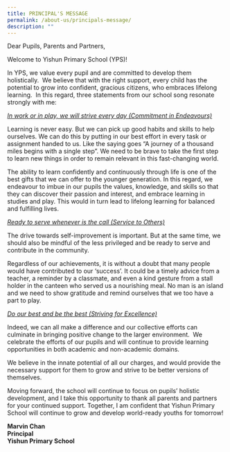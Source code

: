 ```yaml
---
title: PRINCIPAL'S MESSAGE
permalink: /about-us/principals-message/
description: ""
---
```

Dear Pupils, Parents and Partners,  

Welcome to Yishun Primary School (YPS)!

In YPS, we value every pupil and are committed to develop them holistically.  We believe that with the right support, every child has the potential to grow into confident, gracious citizens, who embraces lifelong learning.  In this regard, three statements from our school song resonate strongly with me:

<u><i>In work or in play, we will strive every day (Commitment in Endeavours)</i></u>

Learning is never easy. But we can pick up good habits and skills to help ourselves. We can do this by putting in our best effort in every task or assignment handed to us. Like the saying goes “A journey of a thousand miles begins with a single step”. We need to be brave to take the first step to learn new things in order to remain relevant in this fast-changing world.

The ability to learn confidently and continuously through life is one of the best gifts that we can offer to the younger generation. In this regard, we endeavour to imbue in our pupils the values, knowledge, and skills so that they can discover their passion and interest, and embrace learning in studies and play. This would in turn lead to lifelong learning for balanced and fulfilling lives.

<u><i>Ready to serve whenever is the call (Service to Others)</i></u>

The drive towards self-improvement is important. But at the same time, we should also be mindful of the less privileged and be ready to serve and contribute in the community.

Regardless of our achievements, it is without a doubt that many people would have contributed to our ‘success’. It could be a timely advice from a teacher, a reminder by a classmate, and even a kind gesture from a stall holder in the canteen who served us a nourishing meal. No man is an island and we need to show gratitude and remind ourselves that we too have a part to play.

<u><i>Do our best and be the best (Striving for Excellence)</i></u>

Indeed, we can all make a difference and our collective efforts can culminate in bringing positive change to the larger environment.  We celebrate the efforts of our pupils and will continue to provide learning opportunities in both academic and non-academic domains.

We believe in the innate potential of all our charges, and would provide the necessary support for them to grow and strive to be better versions of themselves.

Moving forward, the school will continue to focus on pupils’ holistic development, and I take this opportunity to thank all parents and partners for your continued support. Together, I am confident that Yishun Primary School will continue to grow and develop world-ready youths for tomorrow!

**Marvin Chan**    
**Principal**   
**Yishun Primary School**
